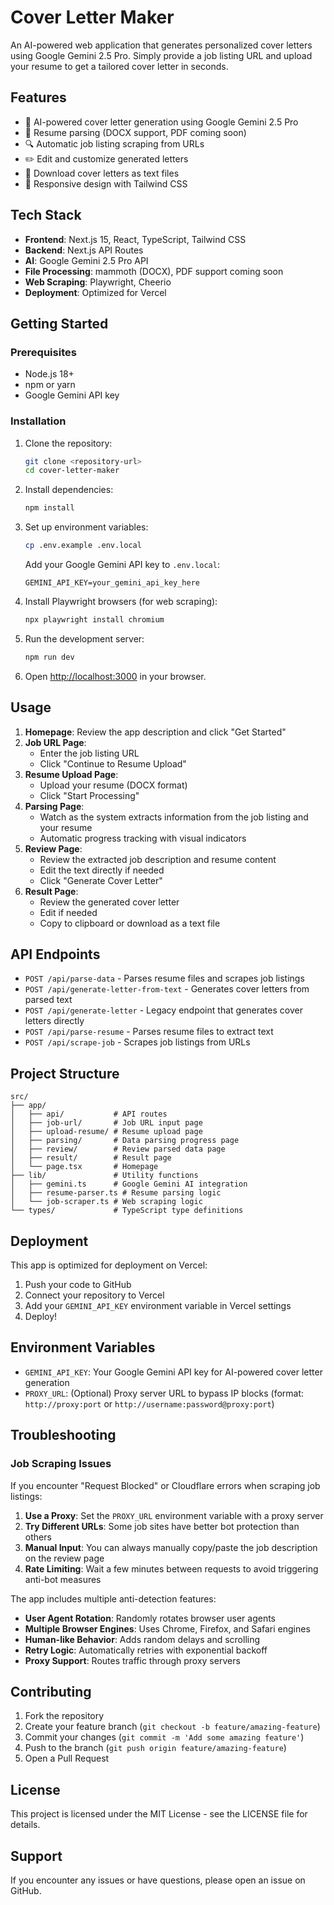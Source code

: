 # Cover Letter Maker

An AI-powered web application that generates personalized cover letters using Google Gemini 2.5 Pro. Simply provide a job listing URL and upload your resume to get a tailored cover letter in seconds.

## Features

- 🤖 AI-powered cover letter generation using Google Gemini 2.5 Pro
- 📄 Resume parsing (DOCX support, PDF coming soon)
- 🔍 Automatic job listing scraping from URLs
- ✏️ Edit and customize generated letters
- 💾 Download cover letters as text files
- 📱 Responsive design with Tailwind CSS

## Tech Stack

- **Frontend**: Next.js 15, React, TypeScript, Tailwind CSS
- **Backend**: Next.js API Routes
- **AI**: Google Gemini 2.5 Pro API
- **File Processing**: mammoth (DOCX), PDF support coming soon
- **Web Scraping**: Playwright, Cheerio
- **Deployment**: Optimized for Vercel

## Getting Started

### Prerequisites

- Node.js 18+ 
- npm or yarn
- Google Gemini API key

### Installation

1. Clone the repository:
   ```bash
   git clone <repository-url>
   cd cover-letter-maker
   ```

2. Install dependencies:
   ```bash
   npm install
   ```

3. Set up environment variables:
   ```bash
   cp .env.example .env.local
   ```
   
   Add your Google Gemini API key to `.env.local`:
   ```
   GEMINI_API_KEY=your_gemini_api_key_here
   ```

4. Install Playwright browsers (for web scraping):
   ```bash
   npx playwright install chromium
   ```

5. Run the development server:
   ```bash
   npm run dev
   ```

6. Open [http://localhost:3000](http://localhost:3000) in your browser.

## Usage

1. **Homepage**: Review the app description and click "Get Started"
2. **Job URL Page**: 
   - Enter the job listing URL
   - Click "Continue to Resume Upload"
3. **Resume Upload Page**: 
   - Upload your resume (DOCX format)
   - Click "Start Processing"
4. **Parsing Page**: 
   - Watch as the system extracts information from the job listing and your resume
   - Automatic progress tracking with visual indicators
5. **Review Page**: 
   - Review the extracted job description and resume content
   - Edit the text directly if needed
   - Click "Generate Cover Letter"
6. **Result Page**: 
   - Review the generated cover letter
   - Edit if needed
   - Copy to clipboard or download as a text file

## API Endpoints

- `POST /api/parse-data` - Parses resume files and scrapes job listings 
- `POST /api/generate-letter-from-text` - Generates cover letters from parsed text
- `POST /api/generate-letter` - Legacy endpoint that generates cover letters directly
- `POST /api/parse-resume` - Parses resume files to extract text
- `POST /api/scrape-job` - Scrapes job listings from URLs

## Project Structure

```
src/
├── app/
│   ├── api/           # API routes
│   ├── job-url/       # Job URL input page
│   ├── upload-resume/ # Resume upload page
│   ├── parsing/       # Data parsing progress page
│   ├── review/        # Review parsed data page
│   ├── result/        # Result page
│   └── page.tsx       # Homepage
├── lib/               # Utility functions
│   ├── gemini.ts      # Google Gemini AI integration
│   ├── resume-parser.ts # Resume parsing logic
│   └── job-scraper.ts # Web scraping logic
└── types/             # TypeScript type definitions
```

## Deployment

This app is optimized for deployment on Vercel:

1. Push your code to GitHub
2. Connect your repository to Vercel
3. Add your `GEMINI_API_KEY` environment variable in Vercel settings
4. Deploy!

## Environment Variables

- `GEMINI_API_KEY`: Your Google Gemini API key for AI-powered cover letter generation
- `PROXY_URL`: (Optional) Proxy server URL to bypass IP blocks (format: `http://proxy:port` or `http://username:password@proxy:port`)

## Troubleshooting

### Job Scraping Issues

If you encounter "Request Blocked" or Cloudflare errors when scraping job listings:

1. **Use a Proxy**: Set the `PROXY_URL` environment variable with a proxy server
2. **Try Different URLs**: Some job sites have better bot protection than others
3. **Manual Input**: You can always manually copy/paste the job description on the review page
4. **Rate Limiting**: Wait a few minutes between requests to avoid triggering anti-bot measures

The app includes multiple anti-detection features:
- **User Agent Rotation**: Randomly rotates browser user agents
- **Multiple Browser Engines**: Uses Chrome, Firefox, and Safari engines
- **Human-like Behavior**: Adds random delays and scrolling
- **Retry Logic**: Automatically retries with exponential backoff
- **Proxy Support**: Routes traffic through proxy servers

## Contributing

1. Fork the repository
2. Create your feature branch (`git checkout -b feature/amazing-feature`)
3. Commit your changes (`git commit -m 'Add some amazing feature'`)
4. Push to the branch (`git push origin feature/amazing-feature`)
5. Open a Pull Request

## License

This project is licensed under the MIT License - see the LICENSE file for details.

## Support

If you encounter any issues or have questions, please open an issue on GitHub.